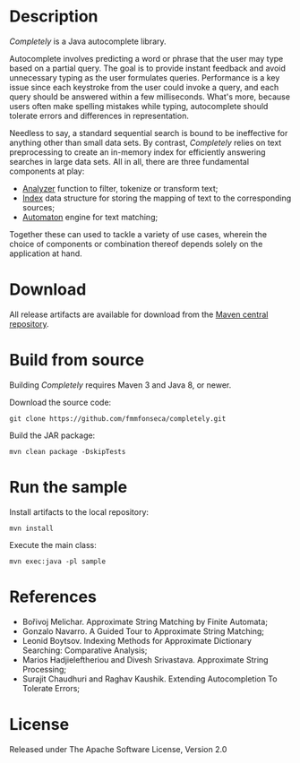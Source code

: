 # Description

*Completely* is a Java autocomplete library.

Autocomplete involves predicting a word or phrase that the user may type based on a partial query. The goal is to provide instant feedback and avoid unnecessary typing as the user formulates queries. Performance is a key issue since each keystroke from the user could invoke a query, and each query should be answered within a few milliseconds. What's more, because users often make spelling mistakes while typing, autocomplete should tolerate errors and differences in representation.

Needless to say, a standard sequential search is bound to be ineffective for anything other than small data sets. By contrast, *Completely* relies on text preprocessing to create an in-memory index for efficiently answering searches in large data sets. All in all, there are three fundamental components at play:

* [Analyzer](https://github.com/fmmfonseca/completely/tree/master/core/src/main/java/com/miguelfonseca/completely/text/analyze) function to filter, tokenize or transform text;
* [Index](https://github.com/fmmfonseca/completely/tree/master/core/src/main/java/com/miguelfonseca/completely/text/index) data structure for storing the mapping of text to the corresponding sources;
* [Automaton](https://github.com/fmmfonseca/completely/tree/master/core/src/main/java/com/miguelfonseca/completely/text/match) engine for text matching;

Together these can used to tackle a variety of use cases, wherein the choice of components or combination thereof depends solely on the application at hand.

# Download

All release artifacts are available for download from the [Maven central repository](http://search.maven.org/#search%7Cga%7C1%7Cg%3A%22com.miguelfonseca.completely%22).

# Build from source

Building *Completely* requires Maven 3 and Java 8, or newer.

Download the source code:

    git clone https://github.com/fmmfonseca/completely.git

Build the JAR package:

    mvn clean package -DskipTests

# Run the sample

Install artifacts to the local repository:

    mvn install

Execute the main class:

    mvn exec:java -pl sample

# References

* Bořivoj Melichar. Approximate String Matching by Finite Automata;
* Gonzalo Navarro. A Guided Tour to Approximate String Matching;
* Leonid Boytsov. Indexing Methods for Approximate Dictionary Searching: Comparative Analysis;
* Marios Hadjieleftheriou and Divesh Srivastava. Approximate String Processing;
* Surajit Chaudhuri and Raghav Kaushik. Extending Autocompletion To Tolerate Errors;

# License

Released under The Apache Software License, Version 2.0
